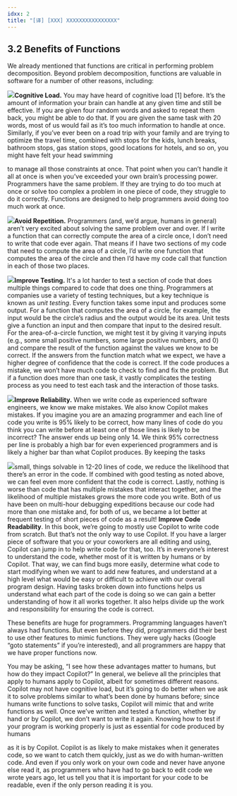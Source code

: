 ```yaml
---
idxx: 2
title: "[译] [XXX] XXXXXXXXXXXXXXXX"
---
```



## 3.2 **Benefits of Functions**

We already mentioned that functions are critical in performing problem decomposition. Beyond problem decomposition, functions are valuable in software for a number of other reasons, including:

![](chapter-3.files/chapter-312695.png)**Cognitive Load.** You may have heard of cognitive load \[1\] before. It’s the amount of information your brain can handle at any given time and still be effective. If you are given four random words and asked to repeat them back, you might be able to do that. If you are given the same task with 20 words, most of us would fail as it’s too much information to handle at once. Similarly, if you’ve ever been on a road trip with your family and are trying to optimize the travel time, combined with stops for the kids, lunch breaks, bathroom stops, gas station stops, good locations for hotels, and so on, you might have felt your head swimming

  

to manage all those constraints at once. That point when you can’t handle it all at once is when you’ve exceeded your own brain’s processing power. Programmers have the same problem. If they are trying to do too much at once or solve too complex a problem in one piece of code, they struggle to do it correctly. Functions are designed to help programmers avoid doing too much work at once.

![](chapter-3.files/chapter-313726.png)**Avoid Repetition.** Programmers (and, we’d argue, humans in general) aren’t very excited about solving the same problem over and over. If I write a function that can correctly compute the area of a circle once, I don’t need to write that code ever again. That means if I have two sections of my code that need to compute the area of a circle, I’d write one function that computes the area of the circle and then I’d have my code call that function in each of those two places.

![](chapter-3.files/chapter-314202.png)**Improve Testing.** It's a lot harder to test a section of code that does multiple things compared to code that does one thing. Programmers at companies use a variety of testing techniques, but a key technique is known as _unit testing_. Every function takes some input and produces some output. For a function that computes the area of a circle, for example, the input would be the circle’s radius and the output would be its area. Unit tests give a function an input and then compare that input to the desired result. For the area-of-a-circle function, we might test it by giving it varying inputs (e.g., some small positive numbers, some large positive numbers, and 0) and compare the result of the function against the values we know to be correct. If the answers from the function match what we expect, we have a higher degree of confidence that the code is correct. If the code produces a mistake, we won’t have much code to check to find and fix the problem. But if a function does more than one task, it vastly complicates the testing process as you need to test each task and the interaction of those tasks.

![](chapter-3.files/chapter-315315.png)**Improve Reliability.** When we write code as experienced software engineers, we know we make mistakes. We also know Copilot makes mistakes. If you imagine you are an amazing programmer and each line of code you write is 95% likely to be correct, how many lines of code do you think you can write before at least one of those lines is likely to be incorrect? The answer ends up being only 14. We think 95% correctness per line is probably a high bar for even experienced programmers and is likely a higher bar than what Copilot produces. By keeping the tasks

  

![](chapter-3.files/chapter-315873.png)small, things solvable in 12-20 lines of code, we reduce the likelihood that there’s an error in the code. If combined with good testing as noted above, we can feel even more confident that the code is correct. Lastly, nothing is worse than code that has multiple mistakes that interact together, and the likelihood of multiple mistakes grows the more code you write. Both of us have been on multi-hour debugging expeditions because our code had more than one mistake and, for both of us, we became a lot better at frequent testing of short pieces of code as a result! **Improve Code Readability**. In this book, we’re going to mostly use Copilot to write code from scratch. But that’s not the only way to use Copilot. If you have a larger piece of software that you or your coworkers are all editing and using, Copilot can jump in to help write code for that, too. It’s in everyone’s interest to understand the code, whether most of it is written by humans or by Copilot. That way, we can find bugs more easily, determine what code to start modifying when we want to add new features, and understand at a high level what would be easy or difficult to achieve with our overall program design. Having tasks broken down into functions helps us understand what each part of the code is doing so we can gain a better understanding of how it all works together. It also helps divide up the work and responsibility for ensuring the code is correct.

These benefits are huge for programmers. Programming languages haven’t always had functions. But even before they did, programmers did their best to use other features to mimic functions. They were ugly hacks (Google “goto statements” if you’re interested), and all programmers are happy that we have proper functions now.

You may be asking, “I see how these advantages matter to humans, but how do they impact Copilot?” In general, we believe all the principles that apply to humans apply to Copilot, albeit for sometimes different reasons. Copilot may not have cognitive load, but it’s going to do better when we ask it to solve problems similar to what’s been done by humans before; since humans write functions to solve tasks, Copilot will mimic that and write functions as well. Once we’ve written and tested a function, whether by hand or by Copilot, we don’t want to write it again. Knowing how to test if your program is working properly is just as essential for code produced by humans

  

as it is by Copilot. Copilot is as likely to make mistakes when it generates code, so we want to catch them quickly, just as we do with human-written code. And even if you only work on your own code and never have anyone else read it, as programmers who have had to go back to edit code we wrote years ago, let us tell you that it is important for your code to be readable, even if the only person reading it is you.
